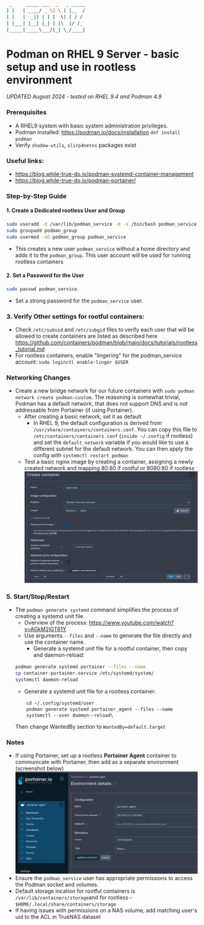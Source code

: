 ```sh
 _     _____ ___  _   _ _____
| |   | ____/ _ \| \ | |__  /
| |   |  _|| | | |  \| | / / 
| |___| |__| |_| | |\  |/ /_ 
|_____|_____\___/|_| \_/____|
```

# Podman on RHEL 9 Server - basic setup and use in rootless environment

_UPDATED August 2024 - tested on RHEL 9.4 and Podman 4.9_

### Prerequisites
* A RHEL9 system with basic system administration privileges.
* Podman installed: 
	https://podman.io/docs/installation
	`dnf install podman`
* Verify `shadow-utils`, `slirp4netns` packages exist

### Useful links:  
- https://blog.while-true-do.io/podman-systemd-container-management
- https://blog.while-true-do.io/podman-portainer/

### Step-by-Step Guide

#### 1. Create a Dedicated rootless User and Group  
```bash
sudo useradd -d /var/lib/podman_service -m -s /bin/bash podman_service
sudo groupadd podman_group
sudo usermod -aG podman_group podman_service
```
* This creates a new user `podman_service` without a home directory and adds it to the `podman_group`. This user account will be used for running rootless containers

#### 2. Set a Password for the User
```bash
sudo passwd podman_service
```
* Set a strong password for the `podman_service` user.

### 3. Verify Other settings for rootful containers:
- Check `/etc/subuid` and `/etc/subgid` files to verify each user that will be allowed to create containers are listed as described here https://github.com/containers/podman/blob/main/docs/tutorials/rootless_tutorial.md
- For rootless containers, enable "lingering" for the podman_service account: `sudo loginctl enable-linger $USER`

### Networking Changes

* Create a new bridge network for our future containers with `sudo podman network create podman-custom`. The reasoning is somewhat trivial, Podman has a default network, that does not support DNS and is not addressable from Portainer (if using Portainer). 
	- After creating a basic network, set it as default
		+ In RHEL 9, the default configuration is derived from `/usr/share/containers/containers.conf`. You can copy this file to `/etc/containers/containers.conf` (`inside ~/.config` if rootless) and set the `default_network` variable if you would like to use a different subnet for the default network. You can then apply the config with `systemctl restart podman`
	- Test a basic nginx image by creating a container, assigning a newly created network and mapping 80:80 if rootful or 8080:80 if rootless
![IMG](https://github.com/leonzwrx/homelab-wiki/blob/main/install_guides/portainer_test.png?raw=true)

### 5. Start/Stop/Restart
* The `podman generate systemd` command simplifies the process of creating a systemd unit file.
	- Overview of the process: https://www.youtube.com/watch?v=AGkM2jGT61Y
	- Use arguments `--files` and `--name` to generate the file directly and use the container name.
		- Generate a systemd unit file for a rootful container, then copy and daemon-reload: 
	```bash
	podman generate systemd portainer --files --name
	cp container-portainer.service /etc/systemd/system/
	systemctl daemon-reload
	```
	- Generate a systemd unit file for a rootless container:
	```
    	cd ~/.config/systemd/user
     	podman generate systemd portainer_agent --files --name
    	systemctl --user daemon--reload\
	```
	Then change WantedBy section to `WantedBy=default.target`
	
### Notes

* If using Portainer, set up a rootless **Portainer Agent** container to communicate with Portainer, then add as a separate environment (screenshot below) ![](assets/screenshot-20240908-123608.png)
* Ensure the `podman_service` user has appropriate permissions to access the Podman socket and volumes.
* Default storage location for rootful containers is `/var/lib/containers/storage`and for rootless - `$HOME/.local/share/containers/storage`
* If having issues with permissions on a NAS volume, add matching user's uid to the ACL in TrueNAS dataset
